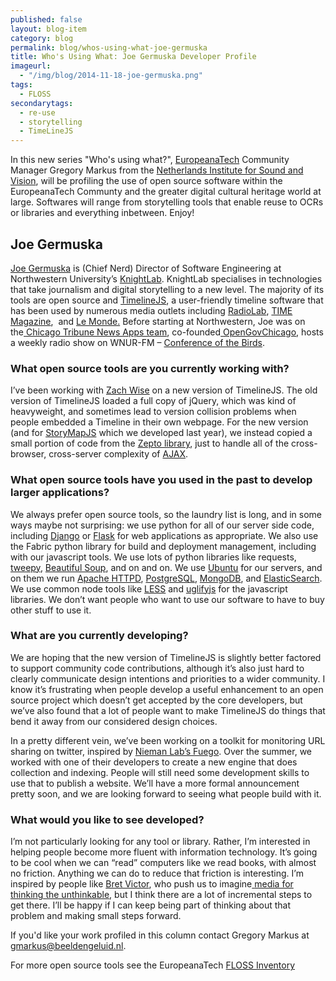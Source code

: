 ```yaml
---
published: false
layout: blog-item
category: blog
permalink: blog/whos-using-what-joe-germuska
title: Who's Using What: Joe Germuska Developer Profile 
imageurl: 
  - "/img/blog/2014-11-18-joe-germuska.png"
tags: 
  - FLOSS
secondarytags:
  - re-use
  - storytelling
  - TimeLineJS
---
```

In this new series "Who's using what?", [EuropeanaTech](http://pro.europeana.eu/web/network/europeana-tech) Community Manager Gregory Markus from the [Netherlands Institute for Sound and Vision](http://www.beeldengeluid.nl/en), will be profiling the use of open source software within the EuropeanaTech Communty and the greater digital cultural heritage world at large. Softwares will range from storytelling tools that enable reuse to OCRs or libraries and everything inbetween. Enjoy! 

## Joe Germuska ##

[Joe Germuska](https://www.google.com/url?q=https%3A%2F%2Fgithub.com%2FJoeGermuska&amp;sa=D&amp;sntz=1&amp;usg=AFQjCNHmWn-UYWAkrocBzb1mnIdFo9O4ug)&nbsp;is (Chief Nerd) Director of Software Engineering at Northwestern University&rsquo;s [KnightLab](http://www.google.com/url?q=http%3A%2F%2Fknightlab.northwestern.edu%2F&amp;sa=D&amp;sntz=1&amp;usg=AFQjCNHhR1r9mcLKky2GHSX4Ix6oMGMI0g). KnightLab specialises in technologies that take journalism and digital storytelling to a new level. The majority of its tools are open source and [TimelineJS](http://www.google.com/url?q=http%3A%2F%2Ftimeline.knightlab.com%2F&amp;sa=D&amp;sntz=1&amp;usg=AFQjCNFsJfXOIXfu4VrWN8ASfuyQsdfQvA), a user-friendly timeline software that has been used by numerous media outlets including [RadioLab](http://www.google.com/url?q=http%3A%2F%2Fwww.radiolab.org%2Fblogs%2Fradiolab-blogland%2F2012%2Fjun%2F29%2Fcolor-walk%2F&amp;sa=D&amp;sntz=1&amp;usg=AFQjCNGbYugTvvFKhjJcUowD5gcoTRVpbg), [TIME Magazine](http://www.google.com/url?q=http%3A%2F%2Fworld.time.com%2F2013%2F12%2F05%2Fnelson-mandelas-extraordinary-life-an-interactive-timeline%2F&amp;sa=D&amp;sntz=1&amp;usg=AFQjCNGziIiP0HFbYx-bq7Cnum9sckJyjw), &nbsp;and [Le Monde.](http://www.google.com/url?q=http%3A%2F%2Fwww.lemonde.fr%2Felection-presidentielle-2012%2Fvisuel%2F2012%2F04%2F21%2Fchronologie-une-si-longue-campagne-presidentielle_1681661_1471069.html&amp;sa=D&amp;sntz=1&amp;usg=AFQjCNHKaVV1uyLUtETF-R4KrAc9TGK2UA)&nbsp;Before starting at Northwestern, Joe was on the[&nbsp;](http://www.google.com/url?q=http%3A%2F%2Fblog.apps.chicagotribune.com%2F&amp;sa=D&amp;sntz=1&amp;usg=AFQjCNHbZukuZ-eMv8cxZsbK68Pncj9h5A)[Chicago Tribune News Apps team](http://www.google.com/url?q=http%3A%2F%2Fblog.apps.chicagotribune.com%2F&amp;sa=D&amp;sntz=1&amp;usg=AFQjCNHbZukuZ-eMv8cxZsbK68Pncj9h5A), co-founded[&nbsp;](http://www.google.com/url?q=http%3A%2F%2Fwww.meetup.com%2FOpenGovChicago%2F&amp;sa=D&amp;sntz=1&amp;usg=AFQjCNFuUkoAqCItfmHhgInHpS0D5L_o9w)[OpenGovChicago](http://www.google.com/url?q=http%3A%2F%2Fwww.meetup.com%2FOpenGovChicago%2F&amp;sa=D&amp;sntz=1&amp;usg=AFQjCNFuUkoAqCItfmHhgInHpS0D5L_o9w), hosts a weekly radio show on WNUR-FM &ndash; [Conference of the Birds](http://www.google.com/url?q=http%3A%2F%2Fblog.germuska.com%2F&amp;sa=D&amp;sntz=1&amp;usg=AFQjCNFuVw7W2JoDmYF1pVpgtd1uvfOE9A). 

### What open source tools are you currently working with? 

I&rsquo;ve been working with [Zach Wise](http://www.google.com/url?q=http%3A%2F%2Fzachwise.com%2F&amp;sa=D&amp;sntz=1&amp;usg=AFQjCNE8-b7tcoDU7k2jXk6W-a-qKeCfrw)&nbsp;on a new version of TimelineJS. The old version of TimelineJS loaded a full copy of jQuery, which was kind of heavyweight, and sometimes lead to version collision problems when people embedded a Timeline in their own webpage. For the new version (and for [StoryMapJS](http://www.google.com/url?q=http%3A%2F%2Fstorymap.knightlab.com%2F&amp;sa=D&amp;sntz=1&amp;usg=AFQjCNGU6NxfIo5a9z-Vf69lI9584DNtBQ)&nbsp;which we developed last year), we instead copied a small portion of code from the [Zepto library](http://www.google.com/url?q=http%3A%2F%2Fzeptojs.com%2F&amp;sa=D&amp;sntz=1&amp;usg=AFQjCNHg5pApqK9qmEX2XQqpB1yvFKLLcA), just to handle all of the cross-browser, cross-server complexity of [AJAX](http://www.google.com/url?q=http%3A%2F%2Fwww.ajax-cross-domain.com%2F&amp;sa=D&amp;sntz=1&amp;usg=AFQjCNFSjh5o6IzHBJproNf8L7kg5HpK1A).

### What open source tools have you used in the past to develop larger applications?

We always prefer open source tools, so the laundry list is long, and in some ways maybe not surprising: we use python for all of our server side code, including [Django](https://www.google.com/url?q=https%3A%2F%2Fwww.djangoproject.com%2F&amp;sa=D&amp;sntz=1&amp;usg=AFQjCNHSU1ZCMW_LBb5E3mdq2QDIAj8M4g)&nbsp;or [Flask](http://www.google.com/url?q=http%3A%2F%2Fflask.pocoo.org%2F&amp;sa=D&amp;sntz=1&amp;usg=AFQjCNEJ9V-_HcnDs2ho4QdgKcuzcvyZwA)&nbsp;for web applications as appropriate. We also use the Fabric python library for build and deployment management, including with our javascript tools. We use lots of python libraries like requests, [tweepy](https://www.google.com/url?q=https%3A%2F%2Fgithub.com%2Ftweepy%2Ftweepy&amp;sa=D&amp;sntz=1&amp;usg=AFQjCNFSUaF2d7LZ02-QehsnAEbfcBKu_g), [Beautiful Soup](http://www.google.com/url?q=http%3A%2F%2Fwww.crummy.com%2Fsoftware%2FBeautifulSoup%2F&amp;sa=D&amp;sntz=1&amp;usg=AFQjCNHG_jrlLUcKe_OXToO3kMM5eF3JeQ), and on and on. We use [Ubuntu](http://www.google.com/url?q=http%3A%2F%2Fwww.ubuntu.com%2F&amp;sa=D&amp;sntz=1&amp;usg=AFQjCNHHTmFHYKsnZbVKD3XP7-6c8QSVtg)&nbsp;for our servers, and on them we run [Apache HTTPD](http://www.google.com/url?q=http%3A%2F%2Fhttpd.apache.org%2F&amp;sa=D&amp;sntz=1&amp;usg=AFQjCNEnE18Zqwca67qcEKHyyk34gCmIlQ), [PostgreSQL](http://www.google.com/url?q=http%3A%2F%2Fwww.postgresql.org%2F&amp;sa=D&amp;sntz=1&amp;usg=AFQjCNFzaJ-8YMyDLrJqiVWLkFFrmcbGVQ), [MongoDB](http://www.google.com/url?q=http%3A%2F%2Fwww.mongodb.org%2F&amp;sa=D&amp;sntz=1&amp;usg=AFQjCNEbhl-87RwAJABHUobqyutVb2nFBg), and [ElasticSearch](http://www.google.com/url?q=http%3A%2F%2Fwww.elasticsearch.org%2F&amp;sa=D&amp;sntz=1&amp;usg=AFQjCNEmTzvbPsqT3LkchMsb1uaUdRjiig). We use common node tools like [LESS](http://www.google.com/url?q=http%3A%2F%2Flesscss.org%2F&amp;sa=D&amp;sntz=1&amp;usg=AFQjCNHyaG6OGCQoyYDFU5HHrHPcAFq0Jg)&nbsp;and [uglifyjs](https://www.google.com/url?q=https%3A%2F%2Fgithub.com%2Fmishoo%2FUglifyJS&amp;sa=D&amp;sntz=1&amp;usg=AFQjCNFoF2BJkPHAYiFfelQBjwQJPK4JbQ)&nbsp;for the javascript libraries. We don&rsquo;t want people who want to use our software to have to buy other stuff to use it.

### What are you currently developing? 

We are hoping that the new version of TimelineJS is slightly better factored to support community code contributions, although it&rsquo;s also just hard to clearly communicate design intentions and priorities to a wider community. I know it&rsquo;s frustrating when people develop a useful enhancement to an open source project which doesn&rsquo;t get accepted by the core developers, but we&rsquo;ve also found that a lot of people want to make TimelineJS do things that bend it away from our considered design choices.

In a pretty different vein, we&rsquo;ve been working on a toolkit for monitoring URL sharing on twitter, inspired by [Nieman Lab&rsquo;s Fuego](http://www.google.com/url?q=http%3A%2F%2Fwww.niemanlab.org%2Ffuego%2F&amp;sa=D&amp;sntz=1&amp;usg=AFQjCNF2I7bNLjt2q9iQcKZraY-_q5vT7g). Over the summer, we worked with one of their developers to create a new engine that does collection and indexing. People will still need some development skills to use that to publish a website. We&rsquo;ll have a more formal announcement pretty soon, and we are looking forward to seeing what people build with it.

### What would you like to see developed? 

I&rsquo;m not particularly looking for any tool or library. Rather, I&rsquo;m interested in helping people become more fluent with information technology. It&rsquo;s going to be cool when we can &ldquo;read&rdquo; computers like we read books, with almost no friction. Anything we can do to reduce that friction is interesting. I&rsquo;m inspired by people like [Bret Victor](http://www.google.com/url?q=http%3A%2F%2Fworrydream.com%2F&amp;sa=D&amp;sntz=1&amp;usg=AFQjCNGTh0TIZahWolFwPo-IrAUvXTNy4w), who push us to imagine[&nbsp;](http://www.google.com/url?q=http%3A%2F%2Fworrydream.com%2FMediaForThinkingTheUnthinkable%2F&amp;sa=D&amp;sntz=1&amp;usg=AFQjCNG-AaA_E5YnffRNcTR1f_08-WuZJQ)[media for thinking the unthinkable](http://www.google.com/url?q=http%3A%2F%2Fworrydream.com%2FMediaForThinkingTheUnthinkable%2F&amp;sa=D&amp;sntz=1&amp;usg=AFQjCNG-AaA_E5YnffRNcTR1f_08-WuZJQ), but I think there are a lot of incremental steps to get there. I&rsquo;ll be happy if I can keep being part of thinking about that problem and making small steps forward.

If you'd like your work profiled in this column contact Gregory Markus at <gmarkus@beeldengeluid.nl>. 

For more open source tools see the EuropeanaTech [FLOSS Inventory](https://docs.google.com/spreadsheet/ccc?key=0Ag_7rVJwt0CpdFRJOEJxdEk4ZEMxQ01jaDgxQXFSTkE#gid=0)
